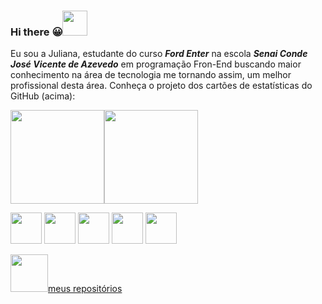 ### Hi there :grinning:<img height="40" src="https://play-lh.googleusercontent.com/9Wubor79UPrnd2FVUYr7l8YDC5z6fmqxYkAQTp4R9GWNgeSO2k_-qqz467GjgEikx6s">

Eu sou a Juliana, estudante do curso ***Ford Enter*** na escola ***Senai Conde José Vicente de Azevedo*** em programação Fron-End buscando maior conhecimento na área de tecnologia me tornando assim, um melhor profissional desta área.
Conheça o projeto dos cartões de estatísticas do GitHub (acima): 

  <img height="150em" src="https://github-readme-stats.vercel.app/api?username=Juliana1800&show_icons=true&theme=gruvbox_light"><img height="150em" src="https://github-readme-stats.vercel.app/api/top-langs/?username=Juliana1800&layout=compact&langs-count=168&theme=gruvbox_light">

<img height="50" src="https://cdn.jsdelivr.net/gh/devicons/devicon/icons/illustrator/illustrator-plain.svg" /> <img height="50" 
src="https://cdn.jsdelivr.net/gh/devicons/devicon/icons/googlecloud/googlecloud-original.svg" /> <img height="50" src="https://cdn.jsdelivr.net/gh/devicons/devicon/icons/github/github-original.svg" />  <img height="50"  src="https://cdn.jsdelivr.net/gh/devicons/devicon/icons/git/git-original.svg" /> <img height="50" src="https://cdn.jsdelivr.net/gh/devicons/devicon/icons/apple/apple-original.svg" />
        
<a href="https://github.com/Juliana1800?tab=repositories"> <img src="https://img.jakpost.net/c/2017/04/06/2017_04_06_24707_1491467064._large.jpg" height="60">meus repositórios</a>
